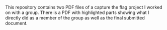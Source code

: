This repository contains two PDF files of a capture
the flag project I worked on with a group. There is a 
PDF with highlighted parts showing what I directly did
as a member of the group as well as the final submitted
document.
